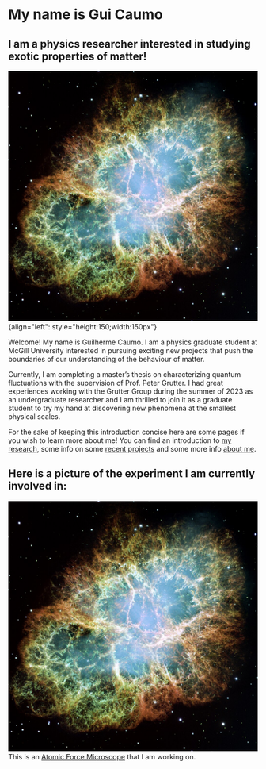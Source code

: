 # My name is Gui Caumo
## I am a physics researcher interested in studying exotic properties of matter!

![Coma cluster](./media/Crab_Nebula.jpg "Crab Nebula"){align="left": style="height:150;width:150px"}

Welcome! My name is Guilherme Caumo. I am a physics graduate student at McGill University interested in pursuing exciting new projects that push the boundaries of our understanding of the behaviour of matter. 

Currently, I am completing a master’s thesis on characterizing quantum fluctuations with the supervision of Prof. Peter Grutter. I had great experiences working with the Grutter Group during the summer of 2023 as an undergraduate researcher and I am thrilled to join it as a graduate student to try my hand at discovering new phenomena at the smallest physical scales.

For the sake of keeping this introduction concise here are some pages if you wish to learn more about me! You can find an introduction to [my research](./reasearch/research_index.md), some info on some [recent projects](./projects/project_index.md) and some more info [about me](./about/about.md).

## Here is a picture of the experiment I am currently involved in:

[![Crab Nebula](./media/Crab_Nebula.jpg "Crab Nebula")](https://en.wikipedia.org/wiki/Atomic_force_microscopy)
This is an [Atomic Force Microscope](https://en.wikipedia.org/wiki/Atomic_force_microscopy) that I am working on.
